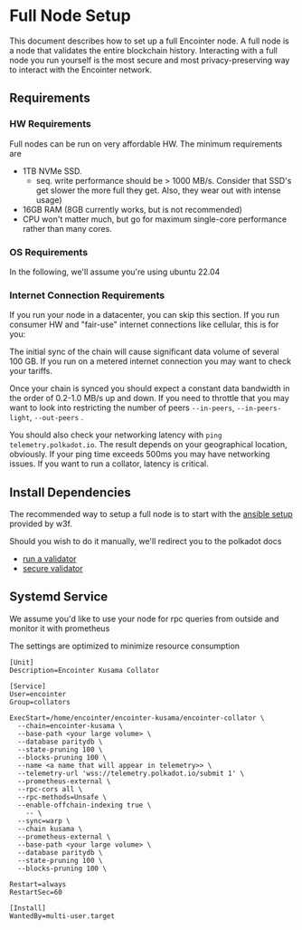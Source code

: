 # Full Node Setup

This document describes how to set up a full Encointer node. A full node is a node that validates the entire blockchain history. Interacting with a full node you run yourself is the most secure and most privacy-preserving way to interact with the Encointer network.

## Requirements

### HW Requirements

Full nodes can be run on very affordable HW. The minimum requirements are
* 1TB NVMe SSD. 
   * seq. write performance should be > 1000 MB/s. Consider that SSD's get slower the more full they get. Also, they wear out with intense usage)
* 16GB RAM (8GB currently works, but is not recommended)
* CPU won't matter much, but go for maximum single-core performance rather than many cores.

### OS Requirements

In the following, we'll assume you're using ubuntu 22.04

### Internet Connection Requirements

If you run your node in a datacenter, you can skip this section. If you run consumer HW and "fair-use" internet connections like cellular, this is for you:
  
The initial sync of the chain will cause significant data volume of several 100 GB. If you run on a metered internet connection you may want to check your tariffs.

Once your chain is synced you should expect a constant data bandwidth in the order of 0.2-1.0 MB/s up and down. If you need to throttle that you may want to look into restricting the number of peers `--in-peers`, `--in-peers-light`, `--out-peers` .

You should also check your networking latency with `ping telemetry.polkadot.io`. The result depends on your geographical location, obviously. If your ping time exceeds 500ms you may have networking issues. If you want to run a collator, latency is critical. 

## Install Dependencies

The recommended way to setup a full node is to start with the [ansible setup](https://github.com/w3f/polkadot-validator-setup) provided 
by w3f. 

Should you wish to do it manually, we'll redirect you to the polkadot docs
* [run a validator](https://wiki.polkadot.network/docs/maintain-guides-how-to-validate-polkadot)
* [secure validator](https://wiki.polkadot.network/docs/maintain-guides-secure-validator)

## Systemd Service

We assume you'd like to use your node for rpc queries from outside and monitor it with prometheus

The settings are optimized to minimize resource consumption

```
[Unit]
Description=Encointer Kusama Collator

[Service]
User=encointer
Group=collators

ExecStart=/home/encointer/encointer-kusama/encointer-collator \
  --chain=encointer-kusama \
  --base-path <your large volume> \
  --database paritydb \
  --state-pruning 100 \
  --blocks-pruning 100 \
  --name <a name that will appear in telemetry>> \
  --telemetry-url 'wss://telemetry.polkadot.io/submit 1' \
  --prometheus-external \
  --rpc-cors all \
  --rpc-methods=Unsafe \
  --enable-offchain-indexing true \
    -- \
  --sync=warp \
  --chain kusama \
  --prometheus-external \
  --base-path <your large volume> \
  --database paritydb \
  --state-pruning 100 \
  --blocks-pruning 100 \

Restart=always
RestartSec=60

[Install]
WantedBy=multi-user.target
```
